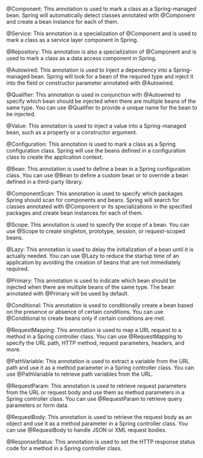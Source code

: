 @Component: This annotation is used to mark a class as a Spring-managed bean. Spring will automatically detect classes annotated with @Component and create a bean instance for each of them.

@Service: This annotation is a specialization of @Component and is used to mark a class as a service layer component in Spring.

@Repository: This annotation is also a specialization of @Component and is used to mark a class as a data access component in Spring.

@Autowired: This annotation is used to inject a dependency into a Spring-managed bean. Spring will look for a bean of the required type and inject it into the field or constructor parameter annotated with @Autowired.

@Qualifier: This annotation is used in conjunction with @Autowired to specify which bean should be injected when there are multiple beans of the same type. You can use @Qualifier to provide a unique name for the bean to be injected.

@Value: This annotation is used to inject a value into a Spring-managed bean, such as a property or a constructor argument.

@Configuration: This annotation is used to mark a class as a Spring configuration class. Spring will use the beans defined in a configuration class to create the application context.

@Bean: This annotation is used to define a bean in a Spring configuration class. You can use @Bean to define a custom bean or to override a bean defined in a third-party library.

@ComponentScan: This annotation is used to specify which packages Spring should scan for components and beans. Spring will search for classes annotated with @Component or its specializations in the specified packages and create bean instances for each of them.

@Scope: This annotation is used to specify the scope of a bean. You can use @Scope to create singleton, prototype, session, or request-scoped beans.

@Lazy: This annotation is used to delay the initialization of a bean until it is actually needed. You can use @Lazy to reduce the startup time of an application by avoiding the creation of beans that are not immediately required.

@Primary: This annotation is used to indicate which bean should be injected when there are multiple beans of the same type. The bean annotated with @Primary will be used by default.

@Conditional: This annotation is used to conditionally create a bean based on the presence or absence of certain conditions. You can use @Conditional to create beans only if certain conditions are met.

@RequestMapping: This annotation is used to map a URL request to a method in a Spring controller class. You can use @RequestMapping to specify the URL path, HTTP method, request parameters, headers, and more.

@PathVariable: This annotation is used to extract a variable from the URL path and use it as a method parameter in a Spring controller class. You can use @PathVariable to retrieve path variables from the URL.

@RequestParam: This annotation is used to retrieve request parameters from the URL or request body and use them as method parameters in a Spring controller class. You can use @RequestParam to retrieve query parameters or form data.

@RequestBody: This annotation is used to retrieve the request body as an object and use it as a method parameter in a Spring controller class. You can use @RequestBody to handle JSON or XML request bodies.

@ResponseStatus: This annotation is used to set the HTTP response status code for a method in a Spring controller class.